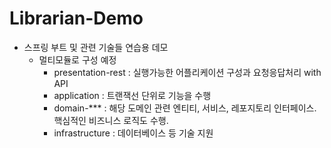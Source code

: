 # Librarian-Demo
- 스프링 부트 및 관련 기술들 연습용 데모
  - 멀티모듈로 구성 예정
    - presentation-rest : 실행가능한 어플리케이션 구성과 요청응답처리 with API
    - application : 트랜잭선 단위로 기능을 수행
    - domain-*** : 해당 도메인 관련 엔티티, 서비스, 레포지토리 인터페이스. 핵심적인 비즈니스 로직도 수행.
    - infrastructure : 데이터베이스 등 기술 지원
